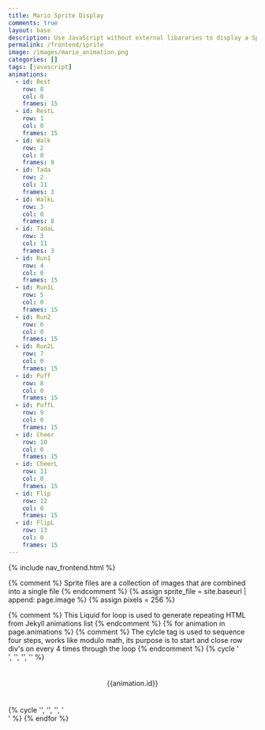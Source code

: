 ```yaml
---
title: Mario Sprite Display
comments: true
layout: base
description: Use JavaScript without external libararies to display a Sprite.
permalink: /frontend/sprite
image: /images/mario_animation.png
categories: []
tags: [javascript]
animations:
  - id: Rest
    row: 0
    col: 0
    frames: 15
  - id: RestL
    row: 1
    col: 0
    frames: 15
  - id: Walk
    row: 2
    col: 0
    frames: 8
  - id: Tada
    row: 2
    col: 11
    frames: 3
  - id: WalkL
    row: 3
    col: 0
    frames: 8
  - id: TadaL
    row: 3
    col: 11
    frames: 3
  - id: Run1
    row: 4
    col: 0
    frames: 15
  - id: Run1L
    row: 5
    col: 0
    frames: 15
  - id: Run2
    row: 6
    col: 0
    frames: 15
  - id: Run2L
    row: 7
    col: 0
    frames: 15
  - id: Puff
    row: 8
    col: 0
    frames: 15
  - id: PuffL
    row: 9
    col: 0
    frames: 15
  - id: Cheer
    row: 10
    col: 0
    frames: 15
  - id: CheerL
    row: 11
    col: 0
    frames: 15
  - id: Flip
    row: 12
    col: 0
    frames: 15
  - id: FlipL
    row: 13
    col: 0
    frames: 15
---
```

{% include nav_frontend.html %}

{% comment %}
Sprite files are a collection of images that are combined into a single file 
{% endcomment %}
{% assign sprite_file = site.baseurl | append: page.image %}
{% assign pixels = 256 %}

<!---
This <div> class container contains <id>'s  "rest", "walk", "etc" generated from a Jekyll table.  The id attribute is used to identify a specific animation and is used by JavaScript to access and manipulate the element.
-->
<div class="container">
  {% comment %}
  This Liquid for loop is used to generate repeating HTML from Jekyll animations list
  {% endcomment %}
  {% for animation in page.animations %}  
    {% comment %}
    The cylcle tag is used to sequence four steps, works like modulo math, its purpose is to start and close row div's on every 4 times through the loop
    {% endcomment %}
    {% cycle '<div class="row"> <!--- cycle row start on 0 --->', '', '', '' %}  
    <div class="column"> 
      <!--- animate id, row and frames are passed to JavaScript onmouseover method--->
      <p id="{{animation.id}}" class="sprite" onmouseover="startAnimate('{{animation.id}}', ({{animation.row}} * {{pixels}}), ({{animation.col}} * {{pixels}}), {{animation.frames}})" onmouseout="stopAnimate()">{{animation.id}}</p>
    </div>
    {% cycle '', '', '', '</div> <!--- cycle row end on 4 --->' %}
  {% endfor %}
</div>

<!-- Embedded Cascading Style Sheet (CSS) rules, defines how HTML element look --->
<style>
  /* CSS style rules for the HTML elements, all share same .sprite properties
  */
  .sprite {
    height: {{pixels}}px;
    width: {{pixels}}px;
    background-image: url('{{ sprite_file }}');
    background-repeat: no-repeat;
    transform: scale(0.5);  /* How to adjust the display size of sprite frame in my HTML */
    font-size: 2em;
    text-align: center;
  }

  {% comment %}
  Liquid for loop is used to generate repeating CSS from Jekyll animations list
  {% endcomment %}
  {% for animation in page.animations %}
  #{{animation.id}} {
    /* calc of row and col is relative to frame in backgroud-image */
    background-position: calc({{animation.col}} * {{pixels}} * -1px) calc({{animation.row}} * {{pixels}} * -1px);
  }
  {% endfor %}

</style>

<!--- Embedded executable code--->
<script>
  var tID; //this variable used to capture setInterval() task ID
  const pixels = {{pixels}}; //size of each frame in the sprite, set by liquid constant
  const interval = 100; //animation time interval

  function startAnimate(id, row, col1, frames) {
      var col = col1;  //start at 1st column/frame in series of frames

      tID = setInterval ( () => { // task ID is stored to allow animation interval to be stopped
        // construct the CSS backgroundPosition property to point to current background frame
        document.getElementById(id).style.backgroundPosition = `-${col}px -${row}px`;
        col -= col1; // remove 1st frame offset, temporarily
        col = (col + pixels) % (frames * pixels);  // use modulo operator to cycle through sequence
        col += col1; // restore 1st frame offset
      }
      , interval ); //time of interval
  }

  function stopAnimate() {  //stop animate task ID
    clearInterval(tID);
  } 
</script>
